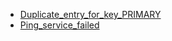 * [Duplicate_entry_for_key_PRIMARY](Nagios/Duplicate_entry_for_key_PRIMARY.md)
* [Ping_service_failed](Nagios/Ping_service_failed.md)
